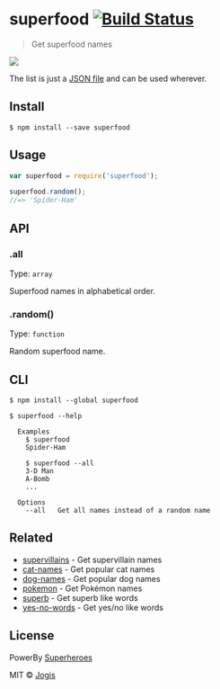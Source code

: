 # superfood [![Build Status](https://travis-ci.org/sindresorhus/superfood.svg?branch=master)](https://travis-ci.org/sindresorhus/superfood)

> Get superfood names

![](https://cloud.githubusercontent.com/assets/170270/7563453/ad57a684-f7dd-11e4-8302-081f132e8653.png)

The list is just a [JSON file](superfood.json) and can be used wherever.


## Install

```
$ npm install --save superfood
```


## Usage

```js
var superfood = require('superfood');

superfood.random();
//=> 'Spider-Ham'
```


## API

### .all

Type: `array`

Superfood names in alphabetical order.

### .random()

Type: `function`

Random superfood name.


## CLI

```
$ npm install --global superfood
```

```
$ superfood --help

  Examples
    $ superfood
    Spider-Ham

    $ superfood --all
    3-D Man
    A-Bomb
    ...

  Options
    --all   Get all names instead of a random name
```


## Related

- [supervillains](https://github.com/sindresorhus/supervillains) - Get supervillain names
- [cat-names](https://github.com/sindresorhus/cat-names) - Get popular cat names
- [dog-names](https://github.com/sindresorhus/dog-names) - Get popular dog names
- [pokemon](https://github.com/sindresorhus/pokemon) - Get Pokémon names
- [superb](https://github.com/sindresorhus/superb) - Get superb like words
- [yes-no-words](https://github.com/sindresorhus/yes-no-words) - Get yes/no like words


## License

PowerBy [Superheroes](https://github.com/sindresorhus/superheroes)

MIT © [Jogis](https://github.com/yesvods)
